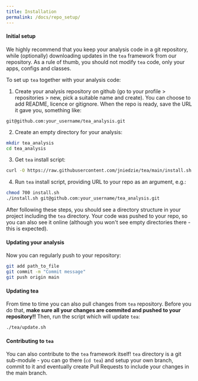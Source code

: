```yaml
---
title: Installation
permalink: /docs/repo_setup/
---
```


#### Initial setup
We highly recommend that you keep your analysis code in a git repository, while (optionally) downloading updates in the `tea` framework from our repository. As a rule of thumb, you should not modify `tea` code, only your apps, configs and classes.

To set up `tea` together with your analysis code:

1. Create your analysis repository on github (go to your profile > repositories > new, pick a suitable name and create). You can choose to add README, licence or gitignore. When the repo is ready, save the URL it gave you, something like: 

```
git@github.com:your_username/tea_analysis.git
```

2. Create an empty directory for your analysis:
```bash
mkdir tea_analysis
cd tea_analysis
```

3. Get `tea` install script:
```bash
curl -O https://raw.githubusercontent.com/jniedzie/tea/main/install.sh .
```

4. Run `tea` install script, providing URL to your repo as an argument, e.g.:
```bash
chmod 700 install.sh
./install.sh git@github.com:your_username/tea_analysis.git
```

After following these steps, you should see a directory structure in your project including the `tea` directory. Your code was pushed to your repo, so you can also see it online (although you won't see empty directories there - this is expected).

#### Updating your analysis

Now you can regularly push to your repository:
```bash
git add path_to_file
git commit -m "Commit message"
git push origin main
```

#### Updating tea

From time to time you can also pull changes from `tea` repository. Before you do that, **make sure all your changes are commited and pushed to your repository!!** Then, run the script which will update `tea`:

```bash
./tea/update.sh
```

#### Contributing to `tea`

You can also contribute to the `tea` framework itself! `tea` directory is a git sub-module - you can go there (`cd tea`) and setup your own branch, commit to it and eventually create Pull Requests to include your changes in the main branch.